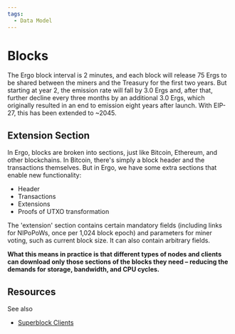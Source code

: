 ```yaml
---
tags:
  - Data Model
---
```

# Blocks

The Ergo block interval is 2 minutes, and each block will release 75 Ergs to be shared between the miners and the Treasury for the first two years. But starting at year 2, the emission rate will fall by 3.0 Ergs and, after that, further decline every three months by an additional 3.0 Ergs, which originally resulted in an end to emission eight years after launch. With EIP-27, this has been extended to ~2045. 


## Extension Section

In Ergo, blocks are broken into sections, just like Bitcoin, Ethereum, and other blockchains. In Bitcoin, there's simply a block header and the transactions themselves. But in Ergo, we have some extra sections that enable new functionality:

* Header
* Transactions
* Extensions
* Proofs of UTXO transformation

The 'extension' section contains certain mandatory fields (including links for NIPoPoWs, once per 1,024 block epoch) and parameters for miner voting, such as current block size. It can also contain arbitrary fields.

**What this means in practice is that different types of nodes and clients can download only those sections of the blocks they need – reducing the demands for storage, bandwidth, and CPU cycles.**


## Resources

See also

- [Superblock Clients](log_space.md)